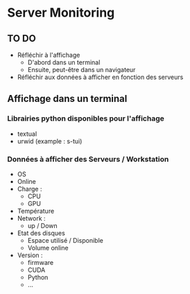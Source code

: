 # Server Monitoring

## TO DO   
- Réfléchir à l'affichage 
  - D'abord dans un terminal  
  - Ensuite, peut-être dans un navigateur  
- Réfléchir aux données à afficher en fonction des serveurs  

## Affichage dans un terminal  

### Librairies python disponibles pour l'affichage  
- textual  
- urwid (example : s-tui)  

### Données à afficher des Serveurs / Workstation
- OS
- Online  
- Charge :
  - CPU
  - GPU    
- Température  
- Network :  
  - up / Down
- Etat des disques  
  - Espace utilisé / Disponible  
  - Volume online
- Version :  
  - firmware  
  - CUDA  
  - Python  
  - ...  

